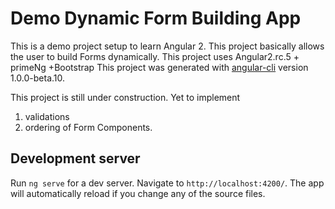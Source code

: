 # Demo Dynamic Form Building App
This is a demo project setup to learn Angular 2. This project basically allows the user to build Forms dynamically. This project uses Angular2.rc.5 + primeNg +Bootstrap
This project was generated with [angular-cli](https://github.com/angular/angular-cli) version 1.0.0-beta.10.

This project is still under construction.
Yet to implement

1) validations
2) ordering of Form Components. 

## Development server
Run `ng serve` for a dev server. Navigate to `http://localhost:4200/`. The app will automatically reload if you change any of the source files.

